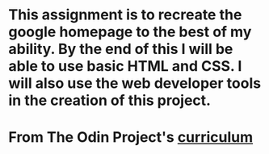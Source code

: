 # This assignment is to recreate the google homepage to the best of my ability. By the end of this I will be able to use basic HTML and CSS. I will also use the web developer tools in the creation of this project.
# From The Odin Project's [curriculum](http://www.theodinproject.com/courses/web-development-101/lessons/html-css)